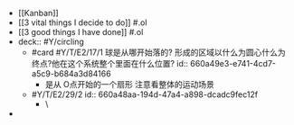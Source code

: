- [[Kanban]]
- [[3 vital things I decide to do]] #.ol
- [[3 good things I have done]] #.ol
- deck:: #Y/circling
	- #card #Y/T/E2/17/1 球是从哪开始落的? 形成的区域以什么为圆心什么为终点?他在这个系统整个里面在什么位置?
	  id:: 660a49e3-e741-4cd7-a5c9-b684a3d84166
		- 是从 O点开始的一个扇形 注意看整体的运动场景
	- #Y/T/E2/29/2
	  id:: 660a48aa-194d-47a4-a898-dcadc9fec12f
		- \
-